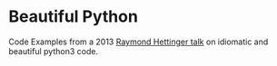 # Beautiful Python

Code Examples from a 2013 [Raymond Hettinger talk](https://www.youtube.com/watch?v=OSGv2VnC0go&list=PLM_UnpAX9rCk7zmhOfstQu_k8uKKQwal5&index=3&t=1229s)
on idiomatic and beautiful python3 code. 
